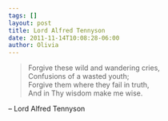 ```yaml
---
tags: []
layout: post
title: Lord Alfred Tennyson
date: 2011-11-14T10:08:28-06:00
author: Olivia
---
```


> Forgive these wild and wandering cries,<br/>
> Confusions of a wasted youth;<br/>
> Forgive them where they fail in truth,<br/>
> And in Thy wisdom make me wise.

– Lord Alfred Tennyson
